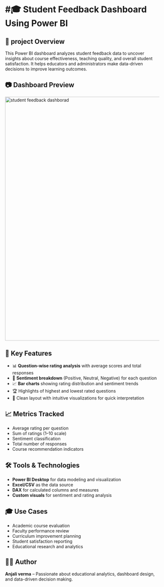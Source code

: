 # #🎓 Student Feedback Dashboard Using Power BI
## 📘 project  Overview
This Power BI dashboard analyzes student feedback data to uncover insights about course effectiveness, teaching quality, and overall student satisfaction. It helps educators and administrators make data-driven decisions to improve learning outcomes.

## 📷 Dashboard Preview
<img width="1441" height="793" alt="student feedback dashborad" src="https://github.com/user-attachments/assets/caf656cf-8b10-4f8c-be34-689908d9bc7b" />

## 🎯 Key Features
- 📊 **Question-wise rating analysis** with average scores and total responses  
- 🧠 **Sentiment breakdown** (Positive, Neutral, Negative) for each question  
- 📈 **Bar charts** showing rating distribution and sentiment trends  
- 🏆 Highlights of highest and lowest rated questions  
- 🎨 Clean layout with intuitive visualizations for quick interpretation

## 📈 Metrics Tracked
- Average rating per question  
- Sum of ratings (1–10 scale)  
- Sentiment classification
-  Total number of responses  
- Course recommendation indicators

## 🛠️ Tools & Technologies
- **Power BI Desktop** for data modeling and visualization  
- **Excel/CSV** as the data source  
- **DAX** for calculated columns and measures  
- **Custom visuals** for sentiment and rating analysis

## 🎓 Use Cases
- Academic course evaluation  
- Faculty performance review  
- Curriculum improvement planning  
- Student satisfaction reporting  
- Educational research and analytics

## 🙋‍♂️ Author
**Anjali verma** – Passionate about educational analytics, dashboard design, and data-driven decision making.  
